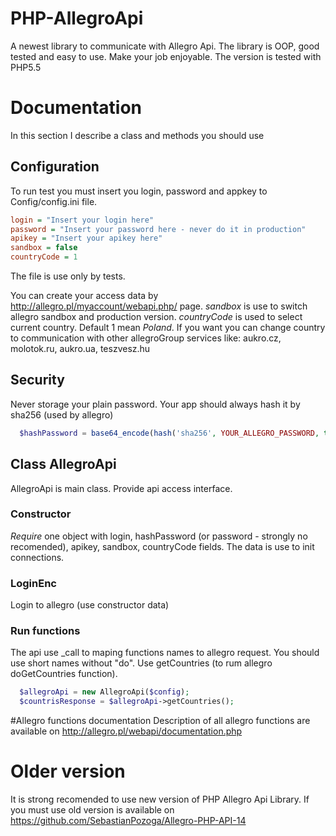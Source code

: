 # PHP-AllegroApi
A newest library to communicate with Allegro Api. The library is OOP, good tested and easy to use. Make your job enjoyable. The version is tested with PHP5.5

# Documentation
In this section I describe a class and methods you should use

## Configuration
To run test you must insert you login, password and appkey to Config/config.ini file.

`````ini
login = "Insert your login here"
password = "Insert your password here - never do it in production"
apikey = "Insert your apikey here"
sandbox = false
countryCode = 1
`````

The file is use only by tests.

You can create your access data by http://allegro.pl/myaccount/webapi.php/ page.
*sandbox*  is use to switch allegro sandbox and production version. *countryCode* is used to select current country. Default 1 mean *Poland*. If you want you can change country to communication with other allegroGroup services like: aukro.cz, molotok.ru, aukro.ua, teszvesz.hu

## Security

Never storage your plain password. Your app should always hash it by sha256 (used by allegro)

`````php
  $hashPassword = base64_encode(hash('sha256', YOUR_ALLEGRO_PASSWORD, true));
`````

## Class AllegroApi
AllegroApi is main class. Provide api access interface.

### Constructor
*Require* one object with login, hashPassword (or password - strongly no recomended), apikey, sandbox, countryCode fields. The data is use to init connections. 

### LoginEnc
Login to allegro (use constructor data)

### Run functions
The api use _call to maping functions names to allegro request. You should use short names without "do". Use  getCountries (to rum allegro doGetCountries function).

`````php
  $allegroApi = new AllegroApi($config);
  $countrisResponse = $allegroApi->getCountries();
`````

#Allegro functions documentation
Description of all allegro functions are available on http://allegro.pl/webapi/documentation.php

# Older version
It is strong recomended to use new version of PHP Allegro Api Library. If you must use old version is available on https://github.com/SebastianPozoga/Allegro-PHP-API-14
